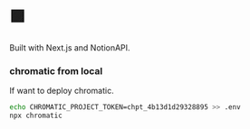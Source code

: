 # 🟪

Built with Next.js and NotionAPI.


### chromatic from local
If want to deploy chromatic.
```bash
echo CHROMATIC_PROJECT_TOKEN=chpt_4b13d1d29328895 >> .env
npx chromatic
```
